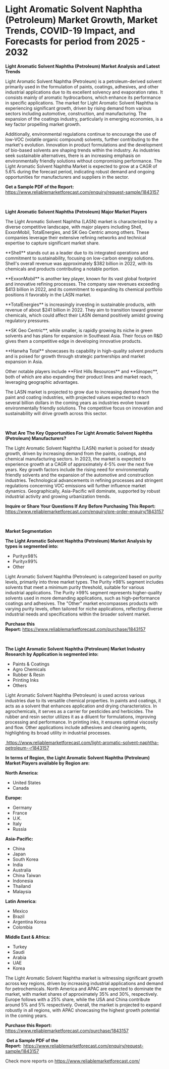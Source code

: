 <p><h1>Light Aromatic Solvent Naphtha (Petroleum) Market Growth, Market Trends, COVID-19 Impact, and Forecasts for period from 2025 - 2032</h1></p><p><strong>Light Aromatic Solvent Naphtha (Petroleum) Market Analysis and Latest Trends</strong></p>
<p><p>Light Aromatic Solvent Naphtha (Petroleum) is a petroleum-derived solvent primarily used in the formulation of paints, coatings, adhesives, and other industrial applications due to its excellent solvency and evaporation rates. It consists mainly of aromatic hydrocarbons, which enhance its performance in specific applications. The market for Light Aromatic Solvent Naphtha is experiencing significant growth, driven by rising demand from various sectors including automotive, construction, and manufacturing. The expansion of the coatings industry, particularly in emerging economies, is a key factor propelling market growth.</p><p>Additionally, environmental regulations continue to encourage the use of low-VOC (volatile organic compound) solvents, further contributing to the market's evolution. Innovation in product formulations and the development of bio-based solvents are shaping trends within the industry. As industries seek sustainable alternatives, there is an increasing emphasis on environmentally friendly solutions without compromising performance. The Light Aromatic Solvent Naphtha Market is expected to grow at a CAGR of 5.6% during the forecast period, indicating robust demand and ongoing opportunities for manufacturers and suppliers in the sector.</p></p>
<p><strong>Get a Sample PDF of the Report:&nbsp;</strong> <a href="https://www.reliablemarketforecast.com/enquiry/request-sample/1843157?utm_campaign=2247&utm_medium=2&utm_source=Github&utm_content=ia&utm_term=03022025&utm_id=light-aromatic-solvent-naphtha-petroleum">https://www.reliablemarketforecast.com/enquiry/request-sample/1843157</a></p>
<p>&nbsp;</p>
<p><strong>Light Aromatic Solvent Naphtha (Petroleum) Major Market Players</strong></p>
<p><p>The Light Aromatic Solvent Naphtha (LASN) market is characterized by a diverse competitive landscape, with major players including Shell, ExxonMobil, TotalEnergies, and SK Geo Centric among others. These companies leverage their extensive refining networks and technical expertise to capture significant market share.</p><p>**Shell** stands out as a leader due to its integrated operations and commitment to sustainability, focusing on low-carbon energy solutions. Shell's overall revenue was approximately $382 billion in 2022, with its chemicals and products contributing a notable portion.</p><p>**ExxonMobil** is another key player, known for its vast global footprint and innovative refining processes. The company saw revenues exceeding $413 billion in 2022, and its commitment to expanding its chemical portfolio positions it favorably in the LASN market.</p><p>**TotalEnergies** is increasingly investing in sustainable products, with revenue of about $241 billion in 2022. They aim to transition toward greener chemicals, which could affect their LASN demand positively amidst growing regulatory pressures.</p><p>**SK Geo Centric**, while smaller, is rapidly growing its niche in green solvents and has plans for expansion in Southeast Asia. Their focus on R&D gives them a competitive edge in developing innovative products.</p><p>**Hanwha Total** showcases its capability in high-quality solvent products and is poised for growth through strategic partnerships and market expansion in Asia.</p><p>Other notable players include **Flint Hills Resources** and **Sinopec**, both of which are also expanding their product lines and market reach, leveraging geographic advantages.</p><p>The LASN market is projected to grow due to increasing demand from the paint and coating industries, with projected values expected to reach several billion dollars in the coming years as industries evolve toward environmentally friendly solutions. The competitive focus on innovation and sustainability will drive growth across this sector.</p></p>
<p>&nbsp;</p>
<p><strong>What Are The Key Opportunities For Light Aromatic Solvent Naphtha (Petroleum) Manufacturers?</strong></p>
<p><p>The Light Aromatic Solvent Naphtha (LASN) market is poised for steady growth, driven by increasing demand from the paints, coatings, and chemical manufacturing sectors. In 2023, the market is expected to experience growth at a CAGR of approximately 4-5% over the next five years. Key growth factors include the rising need for environmentally friendly solvents and the expansion of the automotive and construction industries. Technological advancements in refining processes and stringent regulations concerning VOC emissions will further influence market dynamics. Geographically, Asia-Pacific will dominate, supported by robust industrial activity and growing urbanization trends.</p></p>
<p><strong>Inquire or Share Your Questions If Any Before Purchasing This Report:</strong> <a href="https://www.reliablemarketforecast.com/enquiry/pre-order-enquiry/1843157?utm_campaign=2247&utm_medium=2&utm_source=Github&utm_content=ia&utm_term=03022025&utm_id=light-aromatic-solvent-naphtha-petroleum">https://www.reliablemarketforecast.com/enquiry/pre-order-enquiry/1843157</a></p>
<p>&nbsp;</p>
<p><strong>Market Segmentation</strong></p>
<p><strong>The Light Aromatic Solvent Naphtha (Petroleum) Market Analysis by types is segmented into:</strong></p>
<p><ul><li>Purity≥98%</li><li>Purity≥99%</li><li>Other</li></ul></p>
<p><p>Light Aromatic Solvent Naphtha (Petroleum) is categorized based on purity levels, primarily into three market types. The Purity ≥98% segment includes solvents that meet a minimum purity threshold, suitable for various industrial applications. The Purity ≥99% segment represents higher-quality solvents used in more demanding applications, such as high-performance coatings and adhesives. The "Other" market encompasses products with varying purity levels, often tailored for niche applications, reflecting diverse industrial needs and specifications within the broader solvent market.</p></p>
<p><strong>Purchase this Report:&nbsp;</strong><a href="https://www.reliablemarketforecast.com/purchase/1843157?utm_campaign=2247&utm_medium=2&utm_source=Github&utm_content=ia&utm_term=03022025&utm_id=light-aromatic-solvent-naphtha-petroleum">https://www.reliablemarketforecast.com/purchase/1843157</a></p>
<p>&nbsp;</p>
<p><strong>The Light Aromatic Solvent Naphtha (Petroleum) Market Industry Research by Application is segmented into:</strong></p>
<p><ul><li>Paints & Coatings</li><li>Agro Chemicals</li><li>Rubber & Resin</li><li>Printing Inks</li><li>Others</li></ul></p>
<p><p>Light Aromatic Solvent Naphtha (Petroleum) is used across various industries due to its versatile chemical properties. In paints and coatings, it acts as a solvent that enhances application and drying characteristics. In agrochemicals, it serves as a carrier for pesticides and herbicides. The rubber and resin sector utilizes it as a diluent for formulations, improving processing and performance. In printing inks, it ensures optimal viscosity and flow. Other applications include adhesives and cleaning agents, highlighting its broad utility in industrial processes.</p></p>
<p><a href="https://www.reliablemarketforecast.com/light-aromatic-solvent-naphtha-petroleum--r1843157?utm_campaign=2247&utm_medium=2&utm_source=Github&utm_content=ia&utm_term=03022025&utm_id=light-aromatic-solvent-naphtha-petroleum">&nbsp;https://www.reliablemarketforecast.com/light-aromatic-solvent-naphtha-petroleum--r1843157</a></p>
<p><strong>In terms of Region, the Light Aromatic Solvent Naphtha (Petroleum) Market Players available by Region are:</strong></p>
<p>
    <p> <strong> North America: </strong>
        <ul>
            <li>United States</li>
            <li>Canada</li>
        </ul>
        </p> 
    <p> <strong> Europe: </strong>
        <ul>
            <li>Germany</li>
            <li>France</li>
            <li>U.K.</li>
            <li>Italy</li>
            <li>Russia</li>
        </ul>
        </p> 
    <p> <strong> Asia-Pacific: </strong>
        <ul>
            <li>China</li>
            <li>Japan</li>
            <li>South Korea</li>
            <li>India</li>
            <li>Australia</li>
            <li>China Taiwan</li>
            <li>Indonesia</li>
            <li>Thailand</li>
            <li>Malaysia</li>
        </ul>
        </p> 
    <p> <strong> Latin America: </strong>
        <ul>
            <li>Mexico</li>
            <li>Brazil</li>
            <li>Argentina Korea</li>
            <li>Colombia</li>
        </ul>
        </p> 
    <p> <strong> Middle East & Africa: </strong>
        <ul>
            <li>Turkey</li>
            <li>Saudi</li>
            <li>Arabia</li>
            <li>UAE</li>
            <li>Korea</li>
        </ul>
    </p>
    </p>
<p><p>The Light Aromatic Solvent Naphtha market is witnessing significant growth across key regions, driven by increasing industrial applications and demand for petrochemicals. North America and APAC are expected to dominate the market, with market shares of approximately 35% and 30%, respectively. Europe follows with a 25% share, while the USA and China contribute around 5% and 5% respectively. Overall, the market is projected to expand robustly in all regions, with APAC showcasing the highest growth potential in the coming years.</p></p>
<p><strong>Purchase this Report: </strong><a href="https://www.reliablemarketforecast.com/purchase/1843157?utm_campaign=2247&utm_medium=2&utm_source=Github&utm_content=ia&utm_term=03022025&utm_id=light-aromatic-solvent-naphtha-petroleum">https://www.reliablemarketforecast.com/purchase/1843157</a></p>
<p>&nbsp;<strong>Get a Sample PDF of the Report:&nbsp;&nbsp;</strong><a href="https://www.reliablemarketforecast.com/enquiry/request-sample/1843157?utm_campaign=2247&utm_medium=2&utm_source=Github&utm_content=ia&utm_term=03022025&utm_id=light-aromatic-solvent-naphtha-petroleum">https://www.reliablemarketforecast.com/enquiry/request-sample/1843157</a></p>
<p><strong></strong></p>
<p>Check more reports on <a href="https://www.reliablemarketforecast.com/?utm_campaign=2247&utm_medium=2&utm_source=Github&utm_content=ia&utm_term=03022025&utm_id=light-aromatic-solvent-naphtha-petroleum">https://www.reliablemarketforecast.com/</a></p>